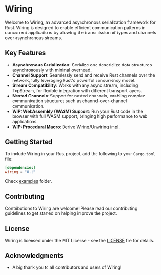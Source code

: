 
# Wiring

Welcome to Wiring, an advanced asynchronous serialization framework for Rust. Wiring is designed to enable efficient communication patterns in concurrent applications by allowing the transmission of types and channels over asynchronous streams.

## Key Features

- **Asynchronous Serialization**: Serialize and deserialize data structures asynchronously with minimal overhead.
- **Channel Support**: Seamlessly send and receive Rust channels over the network, fully leveraging Rust's powerful concurrency model.
- **Stream Compatibility**: Works with any async stream, including TcpStream, for flexible integration with different transport layers.
- **Nested Channels**: Support for nested channels, enabling complex communication structures such as channel-over-channel communication.
- **WIP: WebAssembly (WASM) Support**: Run your Rust code in the browser with full WASM support, bringing high performance to web applications.
- **WIP: Procedural Macro**: Derive Wiring/Unwiring impl.

## Getting Started

To include Wiring in your Rust project, add the following to your `Cargo.toml` file:

```toml
[dependencies]
wiring = "0.1"
```
Check [examples](examples) folder.

## Contributing

Contributions to Wiring are welcome! Please read our contributing guidelines to get started on helping improve the project.

## License

Wiring is licensed under the MIT License - see the [LICENSE](LICENSE) file for details.

## Acknowledgments

- A big thank you to all contributors and users of Wiring!